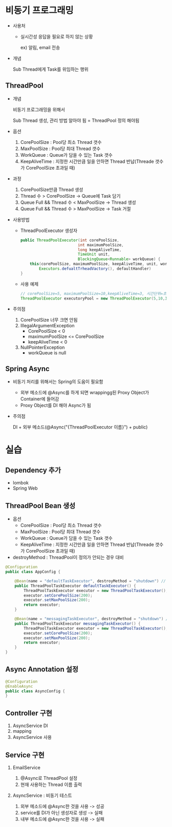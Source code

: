 # 비동기 프로그래밍

* 사용처	

  * 실시간성 응답을 필요로 하지 않는 상황

    ex) 알림, email 전송

* 개념

  Sub Thread에게 Task를 위임하는 행위

  

## ThreadPool

* 개념

  비동기 프로그래밍을 위해서 

  Sub Thread 생성, 관리 방법 알아야 됨 = ThreadPool 정의 해야됨

* 옵션
  1. CorePoolSize : Pool당 최소 Thread 갯수
  2. MaxPoolSize : Pool당 최대 Thread 갯수
  3. WorkQueue : Queue가 담을 수 있는 Task 갯수
  4. KeepAliveTime : 지정한 시간만큼 일을 안하면 Thread 반납(Threade 갯수가 CorePoolSize 초과일 때)

* 과정
  1. CorePoolSize만큼 Thread 생성
  2. Thread 수 > CorePoolSize -> Queue에 Task 담기
  3. Queue Full && Thread 수 < MaxPoolSize -> Thread 생성
  4. Queue Full && Thread 수 > MaxPoolSize -> Task 거절

* 사용방법

  * ThreadPoolExecutor 생성자

    ```java
    public ThreadPoolExecutor(int corePoolSize,
                             int maximumPoolSize,
                             long keepAliveTime,
                             TimeUnit unit,
                             BlockingQueue<Runnable> workQueue) {
        this(corePoolSize, maximumPoolSize, keepAliveTime, unit, workQueue,
            Executors.defualtTrheadVactory(), defaultHandler)
    }
    ```

  * 사용 예제

    ````java
    // corePoolSize=5, maximumPoolSize=10,keepAliveTime=3, 시간단위=초, 큐크기=50
    ThreadPoolExecutor executoryPool = new ThreadPoolExecutor(5,10,3,TimeUnit.SECONDS, new ArrayBlockingQueue<Runnable>(50));
    ````

* 주의점
  1. CorePoolSize 너무 크면 안됨
  2. IllegalArgumentException
     * CorePoolSize < 0
     * maximumPoolSize <= CorePoolSize 
     * keepAliveTime < 0
  3. NullPointerException 
     * workQueue is null



## Spring Async

* 비동기 처리를 위해서는 Spring의 도움이 필요함

  * 외부 메소드에 @Async를 하게 되면 wrappingg된 Proxy Object가 Container에 들어감
  *  Proxy Object를 DI 해야 Async가 됨

* 주의점

  DI + 외부 메소드(@Async("{ThreadPoolExecutor 이름}") + public)



# 실습

## Dependency 추가

* lombok
* Spring Web



## ThreadPool Bean 생성

* 옵션
  * CorePoolSize : Pool당 최소 Thread 갯수
  * MaxPoolSize : Pool당 최대 Thread 갯수
  * WorkQueue : Queue가 담을 수 있는 Task 갯수
  * KeepAliveTime : 지정한 시간만큼 일을 안하면 Thread 반납(Threade 갯수가 CorePoolSize 초과일 때)
* destroyMethod : ThreadPool이  정의가 안되는 경우 대비

```java
@Configuration
public class AppConfig {

    @Bean(name = "defaultTaskExecutor", destroyMethod = "shutdown")	// ThreadPool이  정의가 안되는 경우 대비
    public ThreadPoolTaskExecutor defaultTaskExecutor() {
        ThreadPoolTaskExecutor executor = new ThreadPoolTaskExecutor();
        executor.setCorePoolSize(200);
        executor.setMaxPoolSize(200);
        return executor;
    }

    @Bean(name = "messagingTaskExecutor", destroyMethod = "shutdown") // ThreadPool이  정의가 안되는 경우 대비
    public ThreadPoolTaskExecutor messagingTaskExecutor() {
        ThreadPoolTaskExecutor executor = new ThreadPoolTaskExecutor();
        executor.setCorePoolSize(200);
        executor.setMaxPoolSize(200);
        return executor;
    }
}
```



## Async Annotation 설정

```java
@Configuration
@EnableAsync
public class AsyncConfig {
}
```



## Controller 구현

1. AsyncService DI
2. mapping 
3. AsyncService 사용



## Service 구현

1. EmailService 
   1. @Async로 ThreadPool 설정
   2. 현재 사용하는 Thread 이름 출력

2. AsyncService : 비동기 테스트
   1. 외부 메소드에 @Async한 것을 사용 -> 성공
   2. service를 DI가 아닌 생성자로 생성 -> 실패
   3. 내부 메소드에 @Async한 것을 사용 -> 실패
